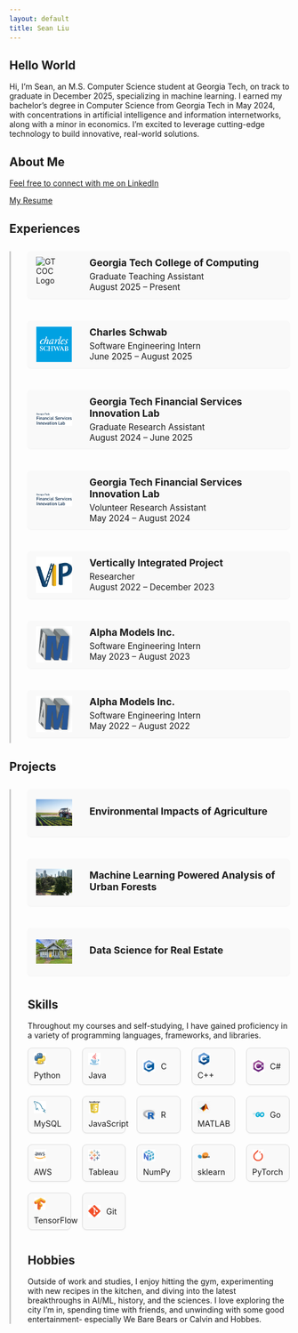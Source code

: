 ```yaml
---
layout: default
title: Sean Liu
---
```


## Hello World
Hi, I’m Sean, an M.S. Computer Science student at Georgia Tech, on track to graduate in December 2025, specializing in machine learning. I earned my bachelor’s degree in Computer Science from Georgia Tech in May 2024, with concentrations in artificial intelligence and information internetworks, along with a minor in economics. I’m excited to leverage cutting-edge technology to build innovative, real-world solutions.

<a id="about"></a>
## About Me
[Feel free to connect with me on LinkedIn](https://www.linkedin.com/in/sliu750)

[My Resume](Sean_Liu_Resume.pdf)

## Experiences

<div class="timeline">

  <div class="timeline-item" onclick="toggleDetails(this)">
    <div class="timeline-dot"></div>
    <div class="timeline-content">
      <img src="gtcoc.png" alt="GT COC Logo" class="timeline-logo" />
      <div>
        <h3>Georgia Tech College of Computing</h3>
        <p>Graduate Teaching Assistant<br>August 2025 – Present</p>
      </div>
    </div>
    <div class="timeline-details">
      <ul>
        <li>Support professors in managing the data and visual analytics (CSE 6242) course with 1,200+ students by developing homework assignments, assisting with grading, and coordinating communication with students</li>
        <li>Conduct weekly office hours to provide guidance and answer students’ questions, helping students with homework, team projects, and conceptual understanding</li>
        <li>Mentor students in key data science skills and technologies, including data processing and visualization, big data tools (e.g. AWS, PySpark), and machine learning</li>
      </ul>
    </div>
  </div>

  <div class="timeline-item" onclick="toggleDetails(this)">
    <div class="timeline-dot"></div>
    <div class="timeline-content">
      <img src="assets/logos/schwab.png" alt="Charles Schwab Logo" class="timeline-logo" />
      <div>
        <h3>Charles Schwab</h3>
        <p>Software Engineering Intern<br>June 2025 – August 2025</p>
      </div>
    </div>
    <div class="timeline-details">
      <ul>
        <li>Built and enhanced internal tools to streamline AI-driven model risk management workflows, increasing efficiency and ensuring compliance with regulatory standards </li>
        <li>Developed Python scripts to automate model reporting, including querying SQL databases, computing model performance metrics, summarizing metrics with generative AI, and producing visualizations aligned with industry reporting formats</li>
        <li>Collaborated across departments to deliver scalable software supporting enterprise-wide model oversight</li>
      </ul>
    </div>
  </div>

  <div class="timeline-item" onclick="toggleDetails(this)">
    <div class="timeline-dot"></div>
    <div class="timeline-content">
      <img src="assets/logos/fsil.jpg" alt="FSIL Logo" class="timeline-logo" />
      <div>
        <h3>Georgia Tech Financial Services Innovation Lab</h3>
        <p>Graduate Research Assistant<br>August 2024 – June 2025</p>
      </div>
    </div>
    <div class="timeline-details">
      <ul>
        <li>Created tools leveraging artificial intelligence to support financial and economic decision-making</li>
        <li>Served as a liaison between the professor, research staff, and interns, facilitating collaboration and communication</li>
        <li>Supervised 20 research interns, providing technical guidance in data curation, coding, and model and application development</li>
      </ul>
    </div>
  </div>

  <div class="timeline-item" onclick="toggleDetails(this)">
    <div class="timeline-dot"></div>
    <div class="timeline-content">
      <img src="assets/logos/fsil.jpg" alt="FSIL Logo" class="timeline-logo" />
      <div>
        <h3>Georgia Tech Financial Services Innovation Lab</h3>
        <p>Volunteer Research Assistant<br>May 2024 – August 2024</p>
      </div>
    </div>
    <div class="timeline-details">
      <ul>
        <li>Conducted multidisciplinary research between Georgia Tech's College of Computing and College of Business</li>
        <li>Analyzed the decision-making and predictive abilities of large language models in financial contexts</li>
        <li>Wrote Python scripts to aggregate financial data and legislation, contributing to training a financial large language model</li>
      </ul>
    </div>
  </div>

  <div class="timeline-item" onclick="toggleDetails(this)">
    <div class="timeline-dot"></div>
    <div class="timeline-content">
      <img src="assets/logos/vip.jpg" alt="VIP Logo" class="timeline-logo" />
      <div>
        <h3>Vertically Integrated Project</h3>
        <p>Researcher<br>August 2022 – December 2023</p>
      </div>
    </div>
    <div class="timeline-details">
      <ul>
        <li>Collaborated on the Autonomous and Connected Transportation (ACT) Driving Simulator, a faculty-led multidisciplinary project</li>
        <li>Designed innovative transportation solutions, focusing on accessibility and sustainability in smart cities</li>
        <li>Created machine learning models in Python to detect driver distraction and predict driver behavior from physiological data, achieving over 80% test accuracy and enhancing road safety</li>
      </ul>
    </div>
  </div>

  <div class="timeline-item" onclick="toggleDetails(this)">
    <div class="timeline-dot"></div>
    <div class="timeline-content">
      <img src="assets/logos/alphamodels.png" alt="Alpha Models Logo" class="timeline-logo" />
      <div>
        <h3>Alpha Models Inc.</h3>
        <p>Software Engineering Intern<br>May 2023 – August 2023</p>
      </div>
    </div>
    <div class="timeline-details">
      <ul>
        <li>Designed and implemented C++ algorithms to detect continuous contact regions in artificial knee joints, supporting biomechanical analysis and joint design optimization</li>
        <li>Built a C++ simulation model for railcar logistics, applying a constrained shortest path algorithm to optimize shipment routes and improve operational efficiency</li>
        <li>Developed a C++ solution for the Vehicle Routing Problem to automate the scheduling of freight railroad maintenance, enhancing resource allocation and reducing manual planning effort</li>
      </ul>
    </div>
  </div>

  <div class="timeline-item" onclick="toggleDetails(this)">
    <div class="timeline-dot"></div>
    <div class="timeline-content">
      <img src="assets/logos/alphamodels.png" alt="Alpha Models Logo" class="timeline-logo" />
      <div>
        <h3>Alpha Models Inc.</h3>
        <p>Software Engineering Intern<br>May 2022 – August 2022</p>
      </div>
    </div>
    <div class="timeline-details">
      <ul>
        <li>Researched business policies, operational constraints, and regulatory frameworks in the railroad transportation industry to inform data-driven decision-making</li>
        <li>Analyzed industrial transportation data to assess industry performance and evaluate the impact of regulatory compliance</li>
        <li>Developed C++ optimization models leveraging graph algorithms to identify the most efficient rail routes, supporting cost-effective and compliant logistics planning</li>
      </ul>
    </div>
  </div>

</div>

<script>
function toggleDetails(item) {
  const details = item.querySelector(".timeline-details");
  if (details.style.maxHeight) {
    details.style.maxHeight = null;
    details.style.opacity = 0;
  } else {
    details.style.maxHeight = details.scrollHeight + "px";
    details.style.opacity = 1;
  }
}
</script>

## Projects

<div class="timeline">

  <div class="timeline-item" onclick="toggleDetails(this)">
    <div class="timeline-dot"></div>
    <div class="timeline-content">
      <img src="assets/images/agriculture.jpg" alt="Data Vis Logo" class="timeline-logo" />
      <div>
        <h3>Environmental Impacts of Agriculture</h3>
      </div>
    </div>
    <div class="timeline-details">
      <ul>
        <li>Created <a href="https://syoon029.github.io/6730-Data-Vis-Team-Project.github.io/" target="_blank">interactive visualizations</a> with Tableau, explaning how agriculture impacts greenhouse gas emissions, biodiversity, and energy and water consumption</li>
        <li>Produced interactive visualizations with Tableau, displaying trends across the world over the years</li>
        <li>Highlighted main agricultural contributors of environmental challenges, comparing the losses to the outputs</li>
      </ul>
    </div>
  </div>

  <div class="timeline-item" onclick="toggleDetails(this)">
    <div class="timeline-dot"></div>
    <div class="timeline-content">
      <img src="assets/images/urban_forest.jpg" alt="Treehuggers Logo" class="timeline-logo" />
      <div>
        <h3>Machine Learning Powered Analysis of Urban Forests</h3>
      </div>
    </div>
    <div class="timeline-details">
      <ul>
        <li>Applied machine learning models (e.g. random forest and gradient boosting classifiers and regressors) and deep learning models (e.g. neural networks) to predict the conditions of urban trees and their impact on public health, particularly in Los Angeles</li>
        <li>Created interactive visualizations displaying the status and diversity of trees around the United States</li>
        <li><a href="team004poster.pdf" target="_blank">Poster</a> and <a href="https://github.com/sliu750/CSE-6242-Team-Project" target="_blank">GitHub repo</a></li>
      </ul>
    </div>
  </div>

  <div class="timeline-item" onclick="toggleDetails(this)">
    <div class="timeline-dot"></div>
    <div class="timeline-content">
      <img src="assets/images/realestate.jpg" alt="Real Estate Logo" class="timeline-logo" />
      <div>
        <h3>Data Science for Real Estate</h3>
      </div>
    </div>
    <div class="timeline-details">
      <ul>
        <li>Implemented supervised machine learning models (decision tree, regression) to predict whether someone should rent a house and to estimate the price of a house based on its characteristics</li>
        <li>Applied unsupervised methods (clustering) to group houses by similar features, helping sellers determine a suitable price range</li>
        <li><a href="https://github.com/sliu750/ML4641-Team-Project" target="_blank">GitHub repo</a></li>
        
      </ul>
    </div>
  </div>
</div>

## Skills
Throughout my courses and self-studying, I have gained proficiency in a variety of programming languages, frameworks, and libraries.

<div class="skills-grid">
  <div class="skill"><img src="assets/icons/python.png" alt="Python" /><span>Python</span></div>
  <div class="skill"><img src="assets/icons/java.svg" alt="Java" /><span>Java</span></div>
  <div class="skill"><img src="assets/icons/C.svg" alt="C" /><span>C</span></div>
  <div class="skill"><img src="assets/icons/cpp.svg" alt="C++" /><span>C++</span></div>
  <div class="skill"><img src="assets/icons/csharp.svg" alt="C#" /><span>C#</span></div>
  <div class="skill"><img src="assets/icons/mysql.svg" alt="MySQL" /><span>MySQL</span></div>
  <div class="skill"><img src="assets/icons/js.png" alt="JavaScript" /><span>JavaScript</span></div>
  <div class="skill"><img src="assets/icons/R.png" alt="R" /><span>R</span></div>
  <div class="skill"><img src="assets/icons/matlab.png" alt="MATLAB" /><span>MATLAB</span></div>
  <div class="skill"><img src="assets/icons/go.png" alt="Go" /><span>Go</span></div>
  <div class="skill"><img src="assets/icons/aws.png" alt="AWS" /><span>AWS</span></div>
  <div class="skill"><img src="assets/icons/tableau.png" alt="Tableau" /><span>Tableau</span></div>
  <div class="skill"><img src="assets/icons/numpy.png" alt="Numpy" /><span>NumPy</span></div>
  <div class="skill"><img src="assets/icons/sklearn.png" alt="sklearn" /><span>sklearn</span></div>
  <div class="skill"><img src="assets/icons/pytorch.png" alt="pytorch" /><span>PyTorch</span></div>
  <div class="skill"><img src="assets/icons/tensorflow.png" alt="tensorflow" /><span>TensorFlow</span></div>
  <div class="skill"><img src="assets/icons/git.svg" alt="git" /><span>Git</span></div>
</div>

## Hobbies
Outside of work and studies, I enjoy hitting the gym, experimenting with new recipes in the kitchen, and diving into the latest breakthroughs in AI/ML, history, and the sciences. I love exploring the city I’m in, spending time with friends, and unwinding with some good entertainment- especially We Bare Bears or Calvin and Hobbes.
<style>
.skills-grid {
  display: grid;
  grid-template-columns: repeat(5, 1fr); 
  gap: 20px;
  margin-top: 1em;
  margin-bottom: 3em;
}

.skill {
  display: flex;
  align-items: center;
  justify-content: flex-start; 
  flex-wrap: wrap;
  gap: 10px;
  padding: 8px 10px;
  border: 1px solid #ddd;
  border-radius: 8px;
  background-color: #f9f9f9;
  font-size: 0.95rem;
  box-shadow: 0 1px 3px rgba(0,0,0,0.05);
  min-width: 0;
  word-break: break-word;
  text-align: center;
}

.skill img {
  width: 22px;
  height: 22px;
  object-fit: contain;
}

.skill span {
  white-space: nowrap;
  font-size: 0.9rem;
}
</style>

<style>
.timeline {
  position: relative;
  margin: 2em 0;
  padding-left: 30px;
  border-left: 3px solid #ccc;
}

.timeline-item {
  position: relative;
  margin-bottom: 30px;
}

.timeline-content {
  background: #f9f9f9;
  padding: 10px 15px;
  border-radius: 6px;
  box-shadow: 0 1px 3px rgba(0,0,0,0.05);
  display: flex;
  align-items: center;
  gap: 15px;
}

.timeline-logo {
  width: 65px;
  height: 65px;
  object-fit: contain;
  margin-right: 1rem;
}

.timeline-content h3 {
  margin: 0 0 5px;
  font-size: 1.1rem;
}

.timeline-content p {
  margin: 0;
  font-size: 0.95rem;
}

.timeline-details {
  overflow: hidden;
  max-height: 0;
  opacity: 0;
  transition: all 0.3s ease;
  margin-top: 10px;
  padding-left: 80px;
}

.timeline-details ul {
  margin: 0;
  padding-left: 20px;
  list-style-type: disc;
  color: #333;
  font-size: 0.9rem;
}

.site-header .wrapper > p {
    display: none;
  }
</style>
